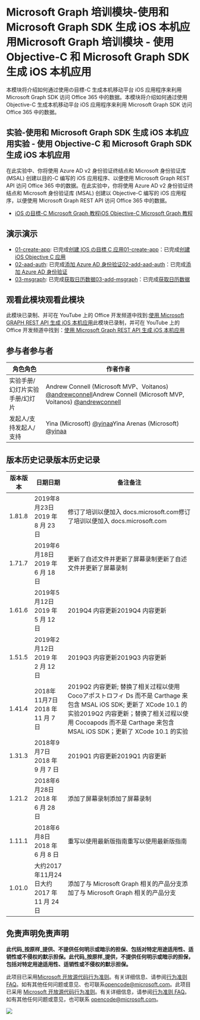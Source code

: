 # <a name="microsoft-graph-----objective-c--microsoft-graph-sdk--ios-"></a><span data-ttu-id="c76ad-101">Microsoft Graph 培训模块-使用和 Microsoft Graph SDK 生成 iOS 本机应用</span><span class="sxs-lookup"><span data-stu-id="c76ad-101">Microsoft Graph 培训模块 - 使用 Objective-C 和 Microsoft Graph SDK 生成 iOS 本机应用</span></span>

<span data-ttu-id="c76ad-102">本模块将介绍如何通过使用の目標-C 生成本机移动平台 iOS 应用程序来利用 Microsoft Graph SDK 访问 Office 365 中的数据。</span><span class="sxs-lookup"><span data-stu-id="c76ad-102">本模块将介绍如何通过使用 Objective-C 生成本机移动平台 iOS 应用程序来利用 Microsoft Graph SDK 访问 Office 365 中的数据。</span></span>

## <a name="----objective-c--microsoft-graph-sdk--ios-"></a><span data-ttu-id="c76ad-103">实验-使用和 Microsoft Graph SDK 生成 iOS 本机应用</span><span class="sxs-lookup"><span data-stu-id="c76ad-103">实验 - 使用 Objective-C 和 Microsoft Graph SDK 生成 iOS 本机应用</span></span>

<span data-ttu-id="c76ad-104">在此实验中、你将使用 Azure AD v2 身份验证终结点和 Microsoft 身份验证库 (MSAL) 创建以目的-C 编写的 iOS 应用程序、以便使用 Microsoft Graph REST API 访问 Office 365 中的数据。</span><span class="sxs-lookup"><span data-stu-id="c76ad-104">在此实验中，你将使用 Azure AD v2 身份验证终结点和 Microsoft 身份验证库 (MSAL) 创建以 Objective-C 编写的 iOS 应用程序，以便使用 Microsoft Graph REST API 访问 Office 365 中的数据。</span></span>

- [<span data-ttu-id="c76ad-105">iOS の目標-C Microsoft Graph 教程</span><span class="sxs-lookup"><span data-stu-id="c76ad-105">iOS Objective-C Microsoft Graph 教程</span></span>](https://docs.microsoft.com/graph/tutorials/ios-objectivec)

## <a name=""></a><span data-ttu-id="c76ad-106">演示</span><span class="sxs-lookup"><span data-stu-id="c76ad-106">演示</span></span>

- <span data-ttu-id="c76ad-107">[01-create-app](demos/01-create-app): 已完成[创建 IOS の目標 C 应用](https://docs.microsoft.com/graph/tutorials/ios-objectivec?tutorial-step=1)</span><span class="sxs-lookup"><span data-stu-id="c76ad-107">[01-create-app](demos/01-create-app)：已完成[创建 iOS Objective C 应用](https://docs.microsoft.com/graph/tutorials/ios-objectivec?tutorial-step=1)</span></span>
- <span data-ttu-id="c76ad-108">[02-aad-auth](demos/02-add-aad-auth): 已完成[添加 Azure AD 身份验证](https://docs.microsoft.com/graph/tutorials/ios-objectivec?tutorial-step=3)</span><span class="sxs-lookup"><span data-stu-id="c76ad-108">[02-add-aad-auth](demos/02-add-aad-auth)：已完成[添加 Azure AD 身份验证](https://docs.microsoft.com/graph/tutorials/ios-objectivec?tutorial-step=3)</span></span>
- <span data-ttu-id="c76ad-109">[03-msgraph](demos/03-add-msgraph): 已完成[获取日历数据](https://docs.microsoft.com/graph/tutorials/ios-objectivec?tutorial-step=4)</span><span class="sxs-lookup"><span data-stu-id="c76ad-109">[03-add-msgraph](demos/03-add-msgraph)：已完成[获取日历数据](https://docs.microsoft.com/graph/tutorials/ios-objectivec?tutorial-step=4)</span></span>

## <a name=""></a><span data-ttu-id="c76ad-110">观看此模块</span><span class="sxs-lookup"><span data-stu-id="c76ad-110">观看此模块</span></span>

<span data-ttu-id="c76ad-111">此模块已录制、并可在 YouTube 上的 Office 开发频道中找到:[使用 Microsoft GRAPH REST API 生成 iOS 本机应用](https://youtu.be/Gg8Qy1Dqyzw)</span><span class="sxs-lookup"><span data-stu-id="c76ad-111">此模块已录制，并可在 YouTube 上的 Office 开发频道中找到：[使用 Microsoft Graph REST API 生成 iOS 本机应用](https://youtu.be/Gg8Qy1Dqyzw)</span></span>

## <a name=""></a><span data-ttu-id="c76ad-112">参与者</span><span class="sxs-lookup"><span data-stu-id="c76ad-112">参与者</span></span>

| <span data-ttu-id="c76ad-113">角色</span><span class="sxs-lookup"><span data-stu-id="c76ad-113">角色</span></span> | <span data-ttu-id="c76ad-114">作者</span><span class="sxs-lookup"><span data-stu-id="c76ad-114">作者</span></span> |
| -------------------- | ------------------------------------------------------------------------------------- |
| <span data-ttu-id="c76ad-115">实验手册/幻灯片</span><span class="sxs-lookup"><span data-stu-id="c76ad-115">实验手册/幻灯片</span></span> | <span data-ttu-id="c76ad-116">Andrew Connell (Microsoft MVP、Voitanos) [@andrewconnell](//github.com/andrewconnell)</span><span class="sxs-lookup"><span data-stu-id="c76ad-116">Andrew Connell (Microsoft MVP, Voitanos) [@andrewconnell](//github.com/andrewconnell)</span></span> |
| <span data-ttu-id="c76ad-117">发起人/支持</span><span class="sxs-lookup"><span data-stu-id="c76ad-117">发起人/支持</span></span> | <span data-ttu-id="c76ad-118">Yina (Microsoft) [@yinaa](//github.com/yinaa)</span><span class="sxs-lookup"><span data-stu-id="c76ad-118">Yina Arenas (Microsoft) [@yinaa](//github.com/yinaa)</span></span> |

## <a name=""></a><span data-ttu-id="c76ad-119">版本历史记录</span><span class="sxs-lookup"><span data-stu-id="c76ad-119">版本历史记录</span></span>

| <span data-ttu-id="c76ad-120">版本</span><span class="sxs-lookup"><span data-stu-id="c76ad-120">版本</span></span> | <span data-ttu-id="c76ad-121">日期</span><span class="sxs-lookup"><span data-stu-id="c76ad-121">日期</span></span> | <span data-ttu-id="c76ad-122">备注</span><span class="sxs-lookup"><span data-stu-id="c76ad-122">备注</span></span> |
| ------- | ------------------ | ------------------------------------------------------------------------------------------------------------------------------------ |
| <span data-ttu-id="c76ad-123">1.8</span><span class="sxs-lookup"><span data-stu-id="c76ad-123">1.8</span></span> | <span data-ttu-id="c76ad-124">2019年8月23日</span><span class="sxs-lookup"><span data-stu-id="c76ad-124">2019 年 8 月 23 日</span></span> | <span data-ttu-id="c76ad-125">修订了培训以便加入 docs.microsoft.com</span><span class="sxs-lookup"><span data-stu-id="c76ad-125">修订了培训以便加入 docs.microsoft.com</span></span> |
| <span data-ttu-id="c76ad-126">1.7</span><span class="sxs-lookup"><span data-stu-id="c76ad-126">1.7</span></span> | <span data-ttu-id="c76ad-127">2019年6月18日</span><span class="sxs-lookup"><span data-stu-id="c76ad-127">2019 年 6 月 18 日</span></span> | <span data-ttu-id="c76ad-128">更新了自述文件并更新了屏幕录制</span><span class="sxs-lookup"><span data-stu-id="c76ad-128">更新了自述文件并更新了屏幕录制</span></span> |
| <span data-ttu-id="c76ad-129">1.6</span><span class="sxs-lookup"><span data-stu-id="c76ad-129">1.6</span></span> | <span data-ttu-id="c76ad-130">2019年5月12日</span><span class="sxs-lookup"><span data-stu-id="c76ad-130">2019 年 5 月 12 日</span></span> | <span data-ttu-id="c76ad-131">2019Q4 内容更新</span><span class="sxs-lookup"><span data-stu-id="c76ad-131">2019Q4 内容更新</span></span> |
| <span data-ttu-id="c76ad-132">1.5</span><span class="sxs-lookup"><span data-stu-id="c76ad-132">1.5</span></span> | <span data-ttu-id="c76ad-133">2019年2月12日</span><span class="sxs-lookup"><span data-stu-id="c76ad-133">2019 年 2 月 12 日</span></span> | <span data-ttu-id="c76ad-134">2019Q3 内容更新</span><span class="sxs-lookup"><span data-stu-id="c76ad-134">2019Q3 内容更新</span></span> |
| <span data-ttu-id="c76ad-135">1.4</span><span class="sxs-lookup"><span data-stu-id="c76ad-135">1.4</span></span> | <span data-ttu-id="c76ad-136">2018年11月7日</span><span class="sxs-lookup"><span data-stu-id="c76ad-136">2018 年 11 月 7 日</span></span> | <span data-ttu-id="c76ad-137">2019Q2 内容更新; 替换了相关过程以使用 Cocoアポストロフィ Ds 而不是 Carthage 来包含 MSAL iOS SDK; 更新了 XCode 10.1 的实验</span><span class="sxs-lookup"><span data-stu-id="c76ad-137">2019Q2 内容更新；替换了相关过程以使用 Cocoapods 而不是 Carthage 来包含 MSAL iOS SDK；更新了 XCode 10.1 的实验</span></span> |
| <span data-ttu-id="c76ad-138">1.3</span><span class="sxs-lookup"><span data-stu-id="c76ad-138">1.3</span></span> | <span data-ttu-id="c76ad-139">2018年9月7日</span><span class="sxs-lookup"><span data-stu-id="c76ad-139">2018 年 9 月 7 日</span></span> | <span data-ttu-id="c76ad-140">2019Q1 内容更新</span><span class="sxs-lookup"><span data-stu-id="c76ad-140">2019Q1 内容更新</span></span> |
| <span data-ttu-id="c76ad-141">1.2</span><span class="sxs-lookup"><span data-stu-id="c76ad-141">1.2</span></span> | <span data-ttu-id="c76ad-142">2018年6月28日</span><span class="sxs-lookup"><span data-stu-id="c76ad-142">2018 年 6 月 28 日</span></span> | <span data-ttu-id="c76ad-143">添加了屏幕录制</span><span class="sxs-lookup"><span data-stu-id="c76ad-143">添加了屏幕录制</span></span> |
| <span data-ttu-id="c76ad-144">1.1</span><span class="sxs-lookup"><span data-stu-id="c76ad-144">1.1</span></span> | <span data-ttu-id="c76ad-145">2018年6月8日</span><span class="sxs-lookup"><span data-stu-id="c76ad-145">2018 年 6 月 8 日</span></span> | <span data-ttu-id="c76ad-146">重写以使用最新版指南</span><span class="sxs-lookup"><span data-stu-id="c76ad-146">重写以使用最新版指南</span></span> |
| <span data-ttu-id="c76ad-147">1.0</span><span class="sxs-lookup"><span data-stu-id="c76ad-147">1.0</span></span> | <span data-ttu-id="c76ad-148">大约2017年11月24日</span><span class="sxs-lookup"><span data-stu-id="c76ad-148">大约 2017 年 11 月 24 日</span></span> | <span data-ttu-id="c76ad-149">添加了与 Microsoft Graph 相关的产品分支</span><span class="sxs-lookup"><span data-stu-id="c76ad-149">添加了与 Microsoft Graph 相关的产品分支</span></span> |

## <a name=""></a><span data-ttu-id="c76ad-150">免责声明</span><span class="sxs-lookup"><span data-stu-id="c76ad-150">免责声明</span></span>

<span data-ttu-id="c76ad-151">**此代码_按原样_提供、不提供任何明示或暗示的担保、包括对特定用途适用性、适销性或不侵权的默示担保。**</span><span class="sxs-lookup"><span data-stu-id="c76ad-151">**此代码_按原样_提供，不提供任何明示或暗示的担保，包括对特定用途适用性、适销性或不侵权的默示担保。**</span></span>

<span data-ttu-id="c76ad-152">此项目已采用[Microsoft 开放源代码行为准则](https://opensource.microsoft.com/codeofconduct/)。有关详细信息、请参阅[行为准则 FAQ](https://opensource.microsoft.com/codeofconduct/faq/)。如有其他任何问题或意见、也可联系[opencode@microsoft.com](mailto:opencode@microsoft.com)。</span><span class="sxs-lookup"><span data-stu-id="c76ad-152">此项目已采用 [Microsoft 开放源代码行为准则](https://opensource.microsoft.com/codeofconduct/)。有关详细信息，请参阅[行为准则 FAQ](https://opensource.microsoft.com/codeofconduct/faq/)。如有其他任何问题或意见，也可联系 [opencode@microsoft.com](mailto:opencode@microsoft.com)。</span></span>

<img src="https://telemetry.sharepointpnp.com/msgraph-training-ios-objectivec" />
